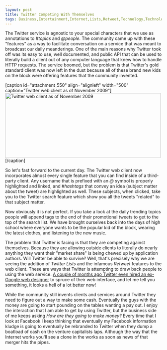 ```yaml
---
layout: post
title: Twitter Competing With Themselves
tags: Business,Entertainment,Internet,Lists,Retweet,Technology,Technology,Twitter
---
```

The Twitter service is agnostic to your special characters that we use
as annotations to <em>#topics</em> and <em>@people</em>. The community
came up with these "features" as a way to facilitate conversation on a
service that was meant to broadcast our daily meanderings. One of the
main reasons why Twitter took off was its easy to use, well
documented, and public API that can be used to literally build a
client out of any computer language that knew how to handle HTTP
requests. The service boomed, but the problem is that Twitter's gold
standard client was now left in the dust because all of these brand
new kids on the block were offering features that the community
invented.

[caption id="attachment_550" align="alignleft" width="500" caption="Twitter web client as of November 2009"]<a
rel="attachment wp-att-550"
href="http://thoughtlessbanter.com/2009/11/18/twitter-competing-with-themselves/twitter_1/"><img
class="size-full wp-image-550" title="Twitter November 2009"
src="http://thoughtlessbanter.com/wp-content/uploads/2009/11/twitter_1.jpg"
alt="Twitter web client as of November 2009" width="500" height="208"
/></a>[/caption]

So let's fast forward to the current day. The Twitter web client now
incorporates almost every single feature that you can find inside of a
third-party client. Any username that is prefixed with an <em>@</em>
symbol is properly highlighted and linked, and #<em>hashtags</em> that
convey an idea (subject matter about the tweet) are highlighted as
well. These subjects, when clicked, take you to the Twitter search
feature which show you all the tweets "related" to that subject
matter.

Now obviously it is not perfect. If you take a look at the daily
trending topics people will append tags to the end of their
promotional tweets to get to the top of the search list. We have
brought ourselves back into the days of high school where everyone
wants to be the popular kid of the block, wearing the latest clothes,
and listening to the new music.

The problem that Twitter is facing is that they are competing against
themselves. Because they are allowing outside clients to literally do
nearly anything they want their "market share" is being chewed up by
application authors. Will Twitter be able to survive? Well, that's
precisely why we are seeing the addition of <em>Twitter Lists</em> and
the infamous <em>Retweet</em> features to the web client. These are
ways that Twitter is attempting to draw back people to using the web
service. <a
href="http://creativecapital.wordpress.com/2009/03/30/its-official-twitter-hires-ex-google-designer-douglas-bowman/">A
couple of months ago Twitter even hired an ex-Google web designer</a>
to spruce of their web interface, and let me tell you something, it
looks a hell of a lot better now!

While the community still invents clients and services around Twitter
they need to figure out a way to make some cash. Eventually the guys
with the money are going to start pounding on the tables wanting a pay
out. I enjoy the interaction that I am able to get by using Twitter,
but the business side of me keeps asking <em>How are they going to
make money?</em> Every time that I look at Facebook I keep thinking
that eventually my Facebook information kludge is going to eventually
be rebranded to Twitter when they dump a boatload of cash on the
venture capitalists laps. Although the way that the Internet works
you'll see a clone in the works as soon as news of that merger hits
the pipes.

<strong> </strong>
